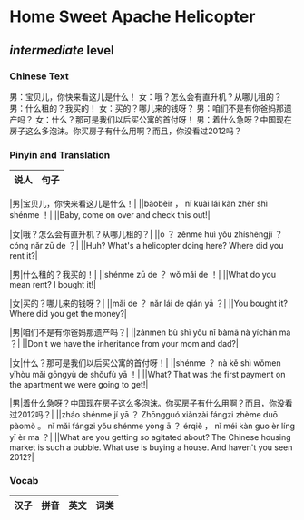 # Home Sweet Apache Helicopter
## *intermediate* level

### Chinese Text
男：宝贝儿，你快来看这儿是什么！
女：哦？怎么会有直升机？从哪儿租的？
男：什么租的？我买的！
女：买的？哪儿来的钱呀？
男：咱们不是有你爸妈那遗产吗？
女：什么？那可是我们以后买公寓的首付呀！
男：着什么急呀？中国现在房子这么多泡沫。你买房子有什么用啊？而且，你没看过2012吗？

### Pinyin and Translation
|说人|句子|
|----|----|

|男|宝贝儿，你快来看这儿是什么！|
||bǎobèir ， nǐ kuài lái kàn zhèr shì shénme ！|
||Baby, come on over and check this out!|

|女|哦？怎么会有直升机？从哪儿租的？|
||ò ？ zěnme huì yǒu zhíshēngjī ？ cóng nǎr zū de ？|
||Huh? What's a helicopter doing here? Where did you rent it?|

|男|什么租的？我买的！|
||shénme zū de ？ wǒ mǎi de ！|
||What do you mean rent? I bought it!|

|女|买的？哪儿来的钱呀？|
||mǎi de ？ nǎr lái de qián yā ？|
||You bought it? Where did you get the money?|

|男|咱们不是有你爸妈那遗产吗？|
||zánmen bù shì yǒu nǐ bàmā nà yíchǎn ma ？|
||Don't we have the inheritance from your mom and dad?|

|女|什么？那可是我们以后买公寓的首付呀！|
||shénme ？ nà kě shì wǒmen yǐhòu mǎi gōngyù de shǒufù yā ！|
||What? That was the first payment on the apartment we were going to get!|

|男|着什么急呀？中国现在房子这么多泡沫。你买房子有什么用啊？而且，你没看过2012吗？|
||zháo shénme jí yā ？ Zhōngguó xiànzài fángzi zhème duō pàomò 。 nǐ mǎi fángzi yǒu shénme yòng ā ？ érqiě ， nǐ méi kàn guo èr líng yī èr ma ？|
||What are you getting so agitated about? The Chinese housing market is such a bubble. What use is buying a house. And haven't you seen 2012?|
### Vocab
|汉子|拼音|英文|词类|
|----|----|----|----|